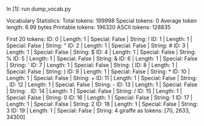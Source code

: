 In [1]: run dump_vocab.py

Vocabulary Statistics:
Total tokens: 199998
Special tokens: 0
Average token length: 6.99 bytes
Printable tokens: 196320
ASCII tokens: 128835

First 20 tokens:
ID:    0 | Length:  1 | Special: False | String: !
ID:    1 | Length:  1 | Special: False | String: "
ID:    2 | Length:  1 | Special: False | String: #
ID:    3 | Length:  1 | Special: False | String: $
ID:    4 | Length:  1 | Special: False | String: %
ID:    5 | Length:  1 | Special: False | String: &
ID:    6 | Length:  1 | Special: False | String: '
ID:    7 | Length:  1 | Special: False | String: (
ID:    8 | Length:  1 | Special: False | String: )
ID:    9 | Length:  1 | Special: False | String: *
ID:   10 | Length:  1 | Special: False | String: +
ID:   11 | Length:  1 | Special: False | String: ,
ID:   12 | Length:  1 | Special: False | String: -
ID:   13 | Length:  1 | Special: False | String: .
ID:   14 | Length:  1 | Special: False | String: /
ID:   15 | Length:  1 | Special: False | String: 0
ID:   16 | Length:  1 | Special: False | String: 1
ID:   17 | Length:  1 | Special: False | String: 2
ID:   18 | Length:  1 | Special: False | String: 3
ID:   19 | Length:  1 | Special: False | String: 4
giraffe as tokens: [70, 2633, 34300]